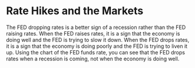 # Rate Hikes and the Markets

The FED dropping rates is a better sign of a recession rather than the FED 
raising rates. When the FED raises rates, it is a sign that the economy is
doing well and the FED is trying to slow it down. When the FED drops rates,
it is a sign that the economy is doing poorly and the FED is trying to liven
it up. Using the chart of the FED funds rate, you can see that the FED drops
rates when a recession is coming, not when the economy is doing well.
